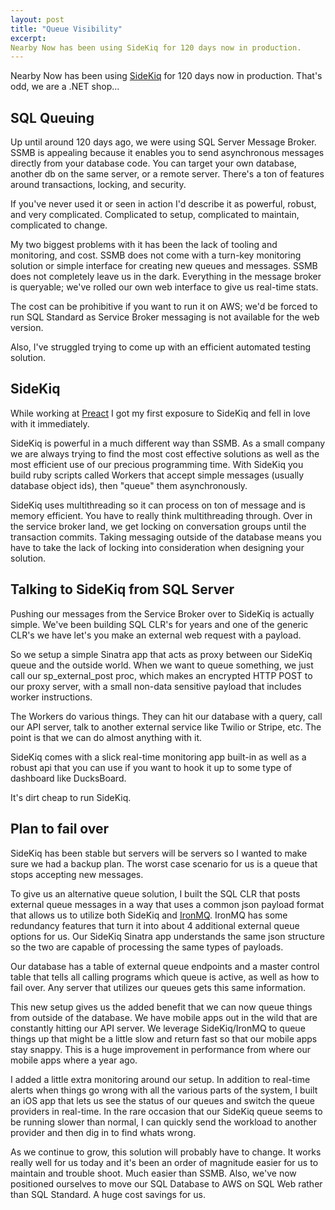 ```yaml
---
layout: post
title: "Queue Visibility"
excerpt:
Nearby Now has been using SideKiq for 120 days now in production.
---
```


Nearby Now has been using [SideKiq](http://sidekiq.org/) for 120 days now in
production. That's odd, we are a .NET shop...

## SQL Queuing
Up until around 120 days ago, we were using SQL Server Message Broker. SSMB is appealing because it enables you to send asynchronous messages directly from your database code. You can target your own database, another db on the same server, or a remote server. There's a ton of features around transactions, locking, and security.

If you've never used it or seen in action I'd describe it as powerful, robust, and very complicated. Complicated to setup, complicated to maintain, complicated to change.

My two biggest problems with it has been the lack of tooling and monitoring, and cost. SSMB does not come with a turn-key monitoring solution or simple interface for creating new queues and messages. SSMB does not completely leave us in the dark. Everything in the message broker is queryable; we've rolled our own web interface to give us real-time stats.

The cost can be prohibitive if you want to run it on AWS; we'd be forced to run SQL Standard as Service Broker messaging is not available for the web version.

Also, I've struggled trying to come up with an efficient automated testing solution.

## SideKiq
While working at [Preact](www.preact.io) I got my first exposure to SideKiq and fell in love with it immediately.

SideKiq is powerful in a much different way than SSMB. As a small company we are always trying to find the most cost effective solutions as well as the most efficient use of our precious programming time. With SideKiq you build ruby scripts called Workers that accept simple messages (usually database object ids), then "queue" them asynchronously.

SideKiq uses multithreading so it can process on ton of message and is memory efficient. You have to really think multithreading through. Over in the service broker land, we get locking on conversation groups until the transaction commits. Taking messaging outside of the database means you have to take the lack of locking into consideration when designing your solution.

## Talking to SideKiq from SQL Server
Pushing our messages from the Service Broker over to SideKiq is actually simple. We've been building SQL CLR's for years and one of the generic CLR's we have let's you make an external web request with a payload.

So we setup a simple Sinatra app that acts as proxy between our SideKiq queue and the outside world. When we want to queue something, we just call our sp_external_post proc, which makes an encrypted HTTP POST to our proxy server, with a small non-data sensitive payload that includes worker instructions.

The Workers do various things. They can hit our database with a query, call our API server, talk to another external service like Twilio or Stripe, etc. The point is that we can do almost anything with it.

SideKiq comes with a slick real-time monitoring app built-in as well as a robust api that you can use if you want to hook it up to some type of dashboard like DucksBoard.

It's dirt cheap to run SideKiq.

## Plan to fail over
SideKiq has been stable but servers will be servers so I wanted to make sure we had a backup plan. The worst case scenario for us is a queue that stops accepting new messages.

To give us an alternative queue solution, I built the SQL CLR that posts external queue messages in a way that uses a common json payload format that allows us to utilize both SideKiq and [IronMQ](http://www.iron.io/). IronMQ has some redundancy features that turn it into about 4 additional external queue options for us. Our SideKiq Sinatra app understands the same json structure so the two are capable of processing the same types of payloads.

Our database has a table of external queue endpoints and a master control table that tells all calling programs which queue is active, as well as how to fail over. Any server that utilizes our queues gets this same information.

This new setup gives us the added benefit that we can now queue things from outside of the database. We have mobile apps out in the wild that are constantly hitting our API server. We leverage SideKiq/IronMQ to queue things up that might be a little slow and return fast so that our mobile apps stay snappy. This is a huge improvement in performance from where our mobile apps where a year ago.

I added a little extra monitoring around our setup. In addition to real-time alerts when things go wrong with all the various parts of the system, I built an iOS app that lets us see the status of our queues and switch the queue providers in real-time. In the rare occasion that our SideKiq queue seems to be running slower than normal, I can quickly send the workload to another provider and then dig in to find whats wrong.

As we continue to grow, this solution will probably have to change. It works really well for us today and it's been an order of magnitude easier for us to maintain and trouble shoot. Much easier than SSMB. Also, we've now positioned ourselves to move our SQL Database to AWS on SQL Web rather than SQL Standard. A huge cost savings for us.
